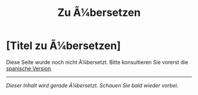 ﻿---
title: [Zu Ã¼bersetzen]
---

<!-- TODO: translation missing - German version -->

# [Titel zu Ã¼bersetzen]

Diese Seite wurde noch nicht Ã¼bersetzt. Bitte konsultieren Sie vorerst die [spanische Version](/es/prenc-lista).

---

*Dieser Inhalt wird gerade Ã¼bersetzt. Schauen Sie bald wieder vorbei.*

